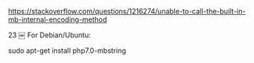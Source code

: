 https://stackoverflow.com/questions/1216274/unable-to-call-the-built-in-mb-internal-encoding-method

23
￼
For Debian/Ubuntu:

sudo apt-get install php7.0-mbstring